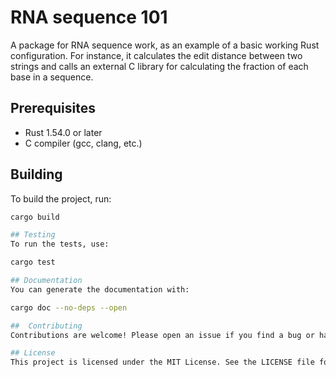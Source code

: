 # RNA sequence 101

A package for RNA sequence work, as an example of a basic working Rust configuration.
For instance, it calculates the edit distance between two strings and calls an external C library for calculating the fraction of each base in a sequence.

## Prerequisites
- Rust 1.54.0 or later
- C compiler (gcc, clang, etc.)

## Building
To build the project, run:

```bash
cargo build

## Testing
To run the tests, use:

cargo test

## Documentation
You can generate the documentation with:

cargo doc --no-deps --open

##  Contributing
Contributions are welcome! Please open an issue if you find a bug or have a feature request. If you want to contribute code, please open a pull request.

## License
This project is licensed under the MIT License. See the LICENSE file for details.
